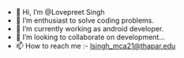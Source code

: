- 👋 Hi, I’m @Lovepreet Singh
- 👀 I’m enthusiast to solve coding problems.
- 🌱 I’m currently working as android developer.
- 💞️ I’m looking to collaborate on development...
- 📫 How to reach me :- lsingh_mca21@thapar.edu
